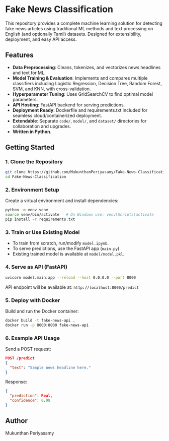 # Fake News Classification

This repository provides a complete machine learning solution for detecting fake news articles using traditional ML methods and text processing on English (and optionally Tamil) datasets. Designed for extensibility, deployment, and easy API access.

## Features

- **Data Preprocessing**: Cleans, tokenizes, and vectorizes news headlines and text for ML.
- **Model Training & Evaluation**: Implements and compares multiple classifiers including Logistic Regression, Decision Tree, Random Forest, SVM, and KNN, with cross-validation.
- **Hyperparameter Tuning**: Uses GridSearchCV to find optimal model parameters.
- **API Hosting**: FastAPI backend for serving predictions.
- **Deployment Ready**: Dockerfile and requirements.txt included for seamless cloud/containerized deployment.
- **Extendable**: Separate `code/`, `model/`, and `dataset/` directories for collaboration and upgrades.
- **Written in Python**.

## Getting Started

### 1. Clone the Repository

```bash
git clone https://github.com/MukunthanPeriyasamy/Fake-News-Classification.git
cd Fake-News-Classification
```

### 2. Environment Setup

Create a virtual environment and install dependencies:

```bash
python -m venv venv
source venv/bin/activate   # On Windows use: venv\Scripts\activate
pip install -r requirements.txt
```

### 3. Train or Use Existing Model

- To train from scratch, run/modify `model.ipynb`.
- To serve predictions, use the FastAPI app (`main.py`)
- Existing trained model is available at `model/model.pkl`.

### 4. Serve as API (FastAPI)

```bash
uvicorn model.main:app --reload --host 0.0.0.0 --port 8000
```
API endpoint will be available at: `http://localhost:8000/predict`

### 5. Deploy with Docker

Build and run the Docker container:

```bash
docker build -t fake-news-api .
docker run -p 8000:8000 fake-news-api
```

### 6. Example API Usage

Send a POST request:

```json
POST /predict
{
  "text": "Sample news headline here."
}
```

Response:
```json
{
  "prediction": Real,      
  "confidence": 0.98
}
```

## Author

Mukunthan Periyasamy
